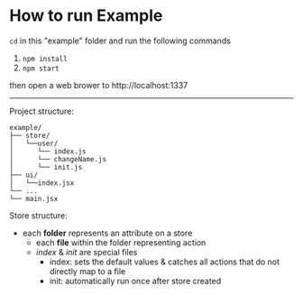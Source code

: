 # How to run Example

`cd` in this "example" folder and run the following commands

1) `npm install`
2) `npm start`

then open a web brower to http://localhost:1337

----

Project structure:
```
example/
├── store/
│   └──user/
│      └── index.js
│      └── changeName.js
│      └── init.js
├── ui/
│   └──index.jsx
└── ...
└── main.jsx
```

Store structure:

* each **folder** represents an attribute on a store
    * each **file** within the folder representing action
    * *index* & *init* are special files
        * index: sets the default values & catches all actions that do not directly map to a file
        * init: automatically run once after store created

